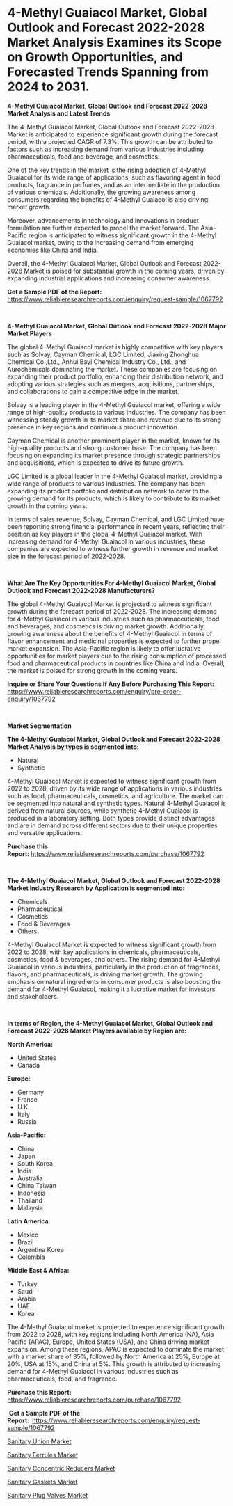 <p><h1>4-Methyl Guaiacol Market, Global Outlook and Forecast 2022-2028 Market Analysis Examines its Scope on Growth Opportunities, and Forecasted Trends Spanning from 2024 to 2031.</h1></p><p><strong>4-Methyl Guaiacol Market, Global Outlook and Forecast 2022-2028 Market Analysis and Latest Trends</strong></p>
<p><p>The 4-Methyl Guaiacol Market, Global Outlook and Forecast 2022-2028 Market is anticipated to experience significant growth during the forecast period, with a projected CAGR of 7.3%. This growth can be attributed to factors such as increasing demand from various industries including pharmaceuticals, food and beverage, and cosmetics. </p><p>One of the key trends in the market is the rising adoption of 4-Methyl Guaiacol for its wide range of applications, such as flavoring agent in food products, fragrance in perfumes, and as an intermediate in the production of various chemicals. Additionally, the growing awareness among consumers regarding the benefits of 4-Methyl Guaiacol is also driving market growth.</p><p>Moreover, advancements in technology and innovations in product formulation are further expected to propel the market forward. The Asia-Pacific region is anticipated to witness significant growth in the 4-Methyl Guaiacol market, owing to the increasing demand from emerging economies like China and India.</p><p>Overall, the 4-Methyl Guaiacol Market, Global Outlook and Forecast 2022-2028 Market is poised for substantial growth in the coming years, driven by expanding industrial applications and increasing consumer awareness.</p></p>
<p><strong>Get a Sample PDF of the Report:&nbsp;</strong> <a href="https://www.reliableresearchreports.com/enquiry/request-sample/1067792">https://www.reliableresearchreports.com/enquiry/request-sample/1067792</a></p>
<p>&nbsp;</p>
<p><strong>4-Methyl Guaiacol Market, Global Outlook and Forecast 2022-2028 Major Market Players</strong></p>
<p><p>The global 4-Methyl Guaiacol market is highly competitive with key players such as Solvay, Cayman Chemical, LGC Limited, Jiaxing Zhonghua Chemical Co.,Ltd., Anhui Bayi Chemical Industry Co., Ltd., and Aurochemicals dominating the market. These companies are focusing on expanding their product portfolio, enhancing their distribution network, and adopting various strategies such as mergers, acquisitions, partnerships, and collaborations to gain a competitive edge in the market.</p><p>Solvay is a leading player in the 4-Methyl Guaiacol market, offering a wide range of high-quality products to various industries. The company has been witnessing steady growth in its market share and revenue due to its strong presence in key regions and continuous product innovation.</p><p>Cayman Chemical is another prominent player in the market, known for its high-quality products and strong customer base. The company has been focusing on expanding its market presence through strategic partnerships and acquisitions, which is expected to drive its future growth.</p><p>LGC Limited is a global leader in the 4-Methyl Guaiacol market, providing a wide range of products to various industries. The company has been expanding its product portfolio and distribution network to cater to the growing demand for its products, which is likely to contribute to its market growth in the coming years.</p><p>In terms of sales revenue, Solvay, Cayman Chemical, and LGC Limited have been reporting strong financial performance in recent years, reflecting their position as key players in the global 4-Methyl Guaiacol market. With increasing demand for 4-Methyl Guaiacol in various industries, these companies are expected to witness further growth in revenue and market size in the forecast period of 2022-2028.</p></p>
<p>&nbsp;</p>
<p><strong>What Are The Key Opportunities For 4-Methyl Guaiacol Market, Global Outlook and Forecast 2022-2028 Manufacturers?</strong></p>
<p><p>The global 4-Methyl Guaiacol Market is projected to witness significant growth during the forecast period of 2022-2028. The increasing demand for 4-Methyl Guaiacol in various industries such as pharmaceuticals, food and beverages, and cosmetics is driving market growth. Additionally, growing awareness about the benefits of 4-Methyl Guaiacol in terms of flavor enhancement and medicinal properties is expected to further propel market expansion. The Asia-Pacific region is likely to offer lucrative opportunities for market players due to the rising consumption of processed food and pharmaceutical products in countries like China and India. Overall, the market is poised for strong growth in the coming years.</p></p>
<p><strong>Inquire or Share Your Questions If Any Before Purchasing This Report:</strong> <a href="https://www.reliableresearchreports.com/enquiry/pre-order-enquiry/1067792">https://www.reliableresearchreports.com/enquiry/pre-order-enquiry/1067792</a></p>
<p>&nbsp;</p>
<p><strong>Market Segmentation</strong></p>
<p><strong>The 4-Methyl Guaiacol Market, Global Outlook and Forecast 2022-2028 Market Analysis by types is segmented into:</strong></p>
<p><ul><li>Natural</li><li>Synthetic</li></ul></p>
<p><p>4-Methyl Guaiacol Market is expected to witness significant growth from 2022 to 2028, driven by its wide range of applications in various industries such as food, pharmaceuticals, cosmetics, and agriculture. The market can be segmented into natural and synthetic types. Natural 4-Methyl Guaiacol is derived from natural sources, while synthetic 4-Methyl Guaiacol is produced in a laboratory setting. Both types provide distinct advantages and are in demand across different sectors due to their unique properties and versatile applications.</p></p>
<p><strong>Purchase this Report:&nbsp;</strong><a href="https://www.reliableresearchreports.com/purchase/1067792">https://www.reliableresearchreports.com/purchase/1067792</a></p>
<p>&nbsp;</p>
<p><strong>The 4-Methyl Guaiacol Market, Global Outlook and Forecast 2022-2028 Market Industry Research by Application is segmented into:</strong></p>
<p><ul><li>Chemicals</li><li>Pharmaceutical</li><li>Cosmetics</li><li>Food & Beverages</li><li>Others</li></ul></p>
<p><p>4-Methyl Guaiacol Market is expected to witness significant growth from 2022 to 2028, with key applications in chemicals, pharmaceuticals, cosmetics, food & beverages, and others. The rising demand for 4-Methyl Guaiacol in various industries, particularly in the production of fragrances, flavors, and pharmaceuticals, is driving market growth. The growing emphasis on natural ingredients in consumer products is also boosting the demand for 4-Methyl Guaiacol, making it a lucrative market for investors and stakeholders.</p></p>
<p>&nbsp;</p>
<p><strong>In terms of Region, the 4-Methyl Guaiacol Market, Global Outlook and Forecast 2022-2028 Market Players available by Region are:</strong></p>
<p>
    <p> <strong> North America: </strong>
        <ul>
            <li>United States</li>
            <li>Canada</li>
        </ul>
        </p> 
    <p> <strong> Europe: </strong>
        <ul>
            <li>Germany</li>
            <li>France</li>
            <li>U.K.</li>
            <li>Italy</li>
            <li>Russia</li>
        </ul>
        </p> 
    <p> <strong> Asia-Pacific: </strong>
        <ul>
            <li>China</li>
            <li>Japan</li>
            <li>South Korea</li>
            <li>India</li>
            <li>Australia</li>
            <li>China Taiwan</li>
            <li>Indonesia</li>
            <li>Thailand</li>
            <li>Malaysia</li>
        </ul>
        </p> 
    <p> <strong> Latin America: </strong>
        <ul>
            <li>Mexico</li>
            <li>Brazil</li>
            <li>Argentina Korea</li>
            <li>Colombia</li>
        </ul>
        </p> 
    <p> <strong> Middle East & Africa: </strong>
        <ul>
            <li>Turkey</li>
            <li>Saudi</li>
            <li>Arabia</li>
            <li>UAE</li>
            <li>Korea</li>
        </ul>
    </p>
    </p>
<p><p>The 4-Methyl Guaiacol market is projected to experience significant growth from 2022 to 2028, with key regions including North America (NA), Asia Pacific (APAC), Europe, United States (USA), and China driving market expansion. Among these regions, APAC is expected to dominate the market with a market share of 35%, followed by North America at 25%, Europe at 20%, USA at 15%, and China at 5%. This growth is attributed to increasing demand for 4-Methyl Guaiacol in various industries such as pharmaceuticals, food, and fragrance.</p></p>
<p><strong>Purchase this Report: </strong><a href="https://www.reliableresearchreports.com/purchase/1067792">https://www.reliableresearchreports.com/purchase/1067792</a></p>
<p>&nbsp;<strong>Get a Sample PDF of the Report:&nbsp;&nbsp;</strong><a href="https://www.reliableresearchreports.com/enquiry/request-sample/1067792">https://www.reliableresearchreports.com/enquiry/request-sample/1067792</a></p>
<p><strong></strong></p>
<p><p><a href="https://medium.com/@shivangi.reportprime/sanitary-union-market-trends-forecast-and-competitive-analysis-to-2031-93d80f6b73bf">Sanitary Union Market</a></p><p><a href="https://medium.com/@shivangi.reportprime/sanitary-ferrules-market-comprehensive-assessment-by-type-application-and-geography-3127454b6b2c">Sanitary Ferrules Market</a></p><p><a href="https://medium.com/@shivangi.reportprime/sanitary-concentric-reducers-market-analysis-and-sze-forecasted-for-period-from-2024-to-2031-b24e4fd28998">Sanitary Concentric Reducers Market</a></p><p><a href="https://medium.com/@shivangi.reportprime/sanitary-gaskets-market-research-report-its-history-and-forecast-2024-to-2031-aea3bb05349a">Sanitary Gaskets Market</a></p><p><a href="https://medium.com/@freedayundt/sanitary-plug-valves-market-trends-forecast-and-competitive-analysis-to-2031-2f4492e9358c">Sanitary Plug Valves Market</a></p></p>